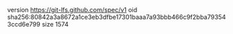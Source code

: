 version https://git-lfs.github.com/spec/v1
oid sha256:80842a3a8672a1ce3eb3dfbe17301baaa7a93bbb466c9f2bba793543ccd6e799
size 1574
